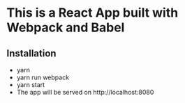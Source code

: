 # This is a React App built with Webpack and Babel

## Installation

- yarn
- yarn run webpack
- yarn start
- The app will be served on http://localhost:8080
